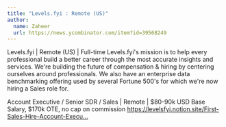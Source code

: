 ```yaml
---
title: "Levels.fyi : Remote (US)"
author:
  name: Zaheer
  url: https://news.ycombinator.com/item?id=39568249
---
```

Levels.fyi | Remote (US) | Full-time
Levels.fyi&#x27;s mission is to help every professional build a better career through the most accurate insights and services. We&#x27;re building the future of compensation &amp; hiring by centering ourselves around professionals. We also have an enterprise data benchmarking offering used by several Fortune 500&#x27;s for which we&#x27;re now hiring a Sales role for.

Account Executive &#x2F; Senior SDR &#x2F; Sales | Remote | $80-90k USD Base Salary, $170k OTE, no cap on commission
<a href="https:&#x2F;&#x2F;levelsfyi.notion.site&#x2F;First-Sales-Hire-Account-Executive-Senior-SDR-409f3cf041104f2bb268a5ec077b5da4" rel="nofollow">https:&#x2F;&#x2F;levelsfyi.notion.site&#x2F;First-Sales-Hire-Account-Execu...</a>
